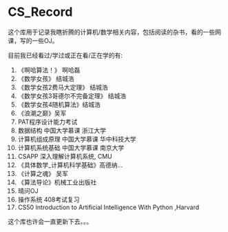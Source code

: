 # CS_Record

这个库用于记录我瞎折腾的计算机/数学相关内容，包括阅读的杂书，看的一些网课，写的一些OJ。

目前我已经看过/学过或正在看/正在学的有:

1. 《啊哈算法！》 啊哈磊
2. 《数学女孩》 结城浩
3. 《数学女孩2费马大定理》 结城浩
4. 《数学女孩3哥德尔不完备定理》 结城浩
5. 《数学女孩4随机算法》结城浩
6. 《浪潮之巅》吴军
7. PAT程序设计能力考试
8. 数据结构 中国大学慕课 浙江大学
9. 计算机组成原理 中国大学慕课 华中科技大学
10. 计算机系统基础 中国大学慕课 南京大学
11. CSAPP 深入理解计算机系统, CMU
12. 《具体数学_计算机科学基础》高德纳...
13. 《计算之魂》 吴军
14. 《算法导论》机械工业出版社
15. 晴问OJ
16. 操作系统 408考试复习
17. CS50 Introduction to Artificial Intelligence With Python ,Harvard

这个库也许会一直更新下去。。。
